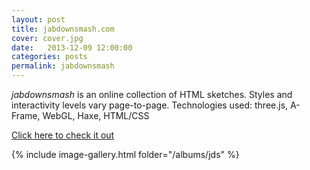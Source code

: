 ```yaml
---
layout: post
title: jabdownsmash.com
cover: cover.jpg
date:   2013-12-09 12:00:00
categories: posts
permalink: jabdownsmash
---
```


_jabdownsmash_ is an online collection of HTML sketches. Styles and interactivity levels vary page-to-page. Technologies used: three.js, A-Frame, WebGL, Haxe, HTML/CSS

[Click here to check it out](https://jabdownsmash.com)

{% include image-gallery.html folder="/albums/jds" %}